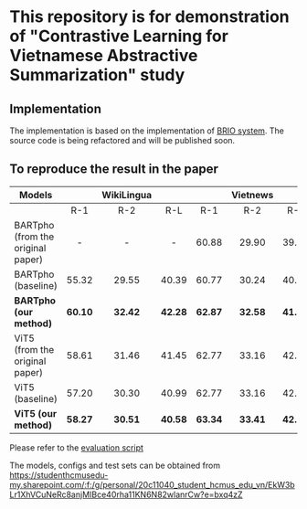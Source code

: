 # This repository is for demonstration of "Contrastive Learning for Vietnamese Abstractive Summarization" study

## Implementation
The implementation is based on the implementation of [BRIO system](https://github.com/yixinL7/BRIO). The source code is being refactored and will be published soon.

## To reproduce the result in the paper

| Models                             ||        WikiLingua        |||        Vietnews        ||
|------------------------------------|:----------:|:-----:|:-----:|:--------:|:-----:|:-----:|
|                                    |     R-1    |  R-2  |  R-L  |    R-1   |  R-2  |  R-L  |
| BARTpho (from the  original paper) |      -     |   -   |   -   |   60.88  | 29.90 | 39.64 |
| BARTpho  (baseline)                |    55.32   | 29.55 | 40.39 |   60.77  | 30.24 | 40.05 |
| **BARTpho (our method)**           |  **60.10** | **32.42** | **42.28** | **62.87** | **32.58** | **41.33** |
| ViT5 (from the  original paper)    |    58.61   | 31.46 | 41.45 |   62.77  | 33.16 | 42.75 |
| ViT5 (baseline)                    |    57.20   | 30.30 | 40.99 |   62.77  | 33.16 | 42.75 |
| **ViT5 (our method)**              |  **58.27** | **30.51** | **40.58** | **63.34** | **33.41** | **42.75** |

Please refer to the [evaluation script](eval.ipynb)

The models, configs and test sets can be obtained from https://studenthcmusedu-my.sharepoint.com/:f:/g/personal/20c11040_student_hcmus_edu_vn/EkW3bLr1XhVCuNeRc8anjMIBce40rha11KN6N82wlanrCw?e=bxq4zZ

